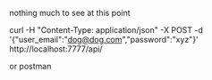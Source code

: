 
nothing much to see at this point

curl -H "Content-Type: application/json" -X POST -d '{"user_email":"dog@dog.com","password":"xyz"}' http://localhost:7777/api/

or postman
